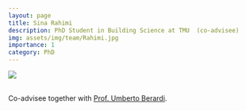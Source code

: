 ```yaml
---
layout: page
title: Sina Rahimi
description: PhD Student in Building Science at TMU  (co-advisee)
img: assets/img/team/Rahimi.jpg
importance: 1
category: PhD
---
```


<div class="profile"> 
<img src="/assets/img/team/Rahimi.jpg" class="img-fluid z-depth-1 rounded"/>
</div>
<br>

Co-advisee together with [Prof. Umberto Berardi](https://sites.google.com/site/umbertoberardihomepage/).
